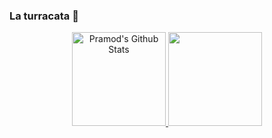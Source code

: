 ### La turracata 👋

<!--
**Zero1Exp/Zero1Exp** is a ✨ _special_ ✨ repository because its `README.md` (this file) appears on your GitHub profile.

Here are some ideas to get you started:

- 🔭 I’m currently working on ...
- 🌱 I’m currently learning ...
- 👯 I’m looking to collaborate on ...
- 🤔 I’m looking for help with ...
- 💬 Ask me about ...
- 📫 How to reach me: ...
- 😄 Pronouns: ...
- ⚡ Fun fact: ...
-->

<p align="center">
<a href="https://github.com/Zero1Exp">
  <img height="150em" src="https://github-readme-stats.vercel.app/api?username=Zero1Exp&&show_icons=true&theme=radical" alt="Pramod's Github Stats">
  <img height="150em" src="https://github-readme-stats-eight-theta.vercel.app/api/top-langs/?username=Zero1Exp&layout=compact&langs_count=8&theme=radical"/>
</a>
</p>
